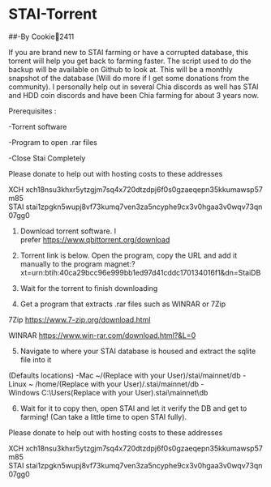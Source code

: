 # STAI-Torrent
##-By Cookie🍪2411

If you are brand new to STAI farming or have a corrupted database, this torrent will help you get back to farming faster. The script used to do the backup will be available on Github to look at. This will be a monthly snapshot of the database (Will do more if I get some donations from the community). I personally help out in several Chia discords as well has STAI and HDD coin discords and have been Chia farming for about 3 years now.

Prerequisites :

-Torrent software

-Program to open .rar files

-Close Stai Completely



Please donate to help out with hosting costs to these addresses

XCH xch18nsu3khxr5ytzgjm7sq4x720dtzdpj6f0s0gzaeqepn35kkumawsp57m85
STAI stai1zpgkn5wupj8vf73kumq7ven3za5ncyphe9cx3v0hgaa3v0wqv73qn07gg0



   1. Download torrent software. I prefer https://www.qbittorrent.org/download

   2. Torrent link is below. Open the program, copy the URL and add it manually to the program
          magnet:?xt=urn:btih:40ca29bcc96e999bb1ed97d41cddc170134016f1&dn=StaiDB

   3. Wait for the torrent to finish downloading

  4. Get a program that extracts .rar files such as WINRAR or 7Zip

7Zip https://www.7-zip.org/download.html

WINRAR https://www.win-rar.com/download.html?&L=0

   5. Navigate to where your STAI database is housed and extract the sqlite file into it


  (Defaults locations)
	-Mac ~/(Replace with your User)/stai/mainnet/db
	-Linux ~ /home/(Replace with your User)/.stai/mainnet/db
	-Windows C:\Users\(Replace with your User)\.stai\mainnet\db

  6. Wait for it to copy then, open STAI and let it verify the DB and get to farming! (Can take a little time to open STAI fully).

     

Please donate to help out with hosting costs to these addresses

XCH xch18nsu3khxr5ytzgjm7sq4x720dtzdpj6f0s0gzaeqepn35kkumawsp57m85
STAI stai1zpgkn5wupj8vf73kumq7ven3za5ncyphe9cx3v0hgaa3v0wqv73qn07gg0

